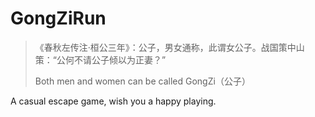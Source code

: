 # GongZiRun

> 《春秋左传注·桓公三年》：公子，男女通称，此谓女公子。战国策中山策：“公何不请公子倾以为正妻？”
>
> Both men and women can be called GongZi（公子）

A casual escape game, wish you a happy playing.
